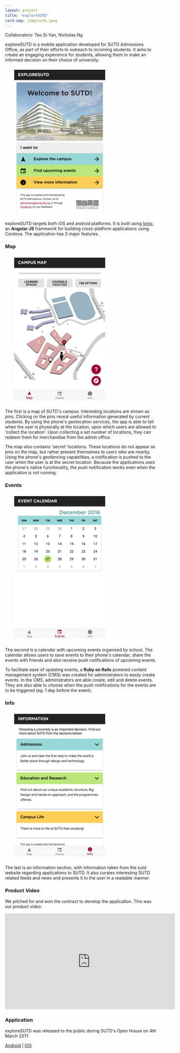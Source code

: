 ```yaml
---
layout: project
title: "exploreSUTD"
card-img: /img/sutd.jpeg
---
```


Collaborators: Teo Si-Yan, Nicholas Ng

exploreSUTD is a mobile application developed for SUTD Admissions Office, as part of their efforts to outreach to incoming students. It aims to create an engaging experience for students, allowing them to make an informed decision on their choice of university.

<img class="center-block" style="padding: 10px 30px;" src="/img/exploreSUTD-home.png">

exploreSUTD targets both iOS and android platforms. It is built using [Ionic](https://ionicframework.com/), an **Angular JS** framework for building cross-platform applications using Cordova. The application has 3 major features.

### Map

<img class="center-block" style="padding: 10px 30px;" src="/img/exploreSUTD-map.png">

The first is a map of SUTD's campus. Interesting locations are shown as pins. Clicking on the pins reveal useful information generated by current students. By using the phone's geolocation services, the app is able to tell when the user is physically at the location, upon which users are allowed to 'collect the location'. Upon collecting a set number of locations, they can redeem them for merchandise from the admin office.

The map also contains 'secret' locations. These locations do not appear as pins on the map, but rather present themselves to users who are nearby. Using the phone's geofencing capabilities, a notification is pushed to the user when the user is at the secret location. Because the applications uses the phone's native functionality, the push notification works even when the application is not running.

### Events

<img class="center-block" style="padding: 10px 30px;" src="/img/exploreSUTD-event.png">

The second is a calendar with upcoming events organised by school. The calendar allows users to save events to their phone's calendar, share the events with friends and also receive push notifications of upcoming events.

To facilitate ease of updating events, a **Ruby on Rails** powered content management system (CMS) was created for administrators to easily create events. In the CMS, administrators are able create, edit and delete events. They are also able to choose when the push notifications for the events are to be triggered (eg. 1 day before the event).

### Info

<img class="center-block" style="padding: 10px 30px;" src="/img/exploreSUTD-info.png">

The last is an information section, with information taken from the sutd website regarding applications to SUTD. It also curates interesting SUTD related feeds and news and presents it to the user in a readable manner.

### Product Video

We pitched for and won the contract to develop the application. This was our product video:
<div class="embed-responsive embed-responsive-16by9">
  <iframe class="embed-responsive-item" width="560" height="315"
    src="https://www.youtube.com/embed/lb00lKtt0rg" frameborder="0"
    allowfullscreen=""></iframe>
</div>

### Application

exploreSUTD was released to the public during SUTD's Open House on 4th March 2017.

[Android](https://play.google.com/store/apps/details?id=com.ionicframework.exploreSUTD&hl=en) | [iOS](https://itunes.apple.com/sg/app/exploresutd/id1208872794?mt=8)
